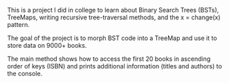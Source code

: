 This is a project I did in college to learn about Binary Search Trees (BSTs), TreeMaps, writing recursive tree-traversal methods, and the x = change(x) pattern.

The goal of the project is to morph BST code into a TreeMap and use it to store data on 9000+ books.

The main method shows how to access the first 20 books in ascending order of keys (ISBN) and prints additional information (titles and authors) to the console. 
